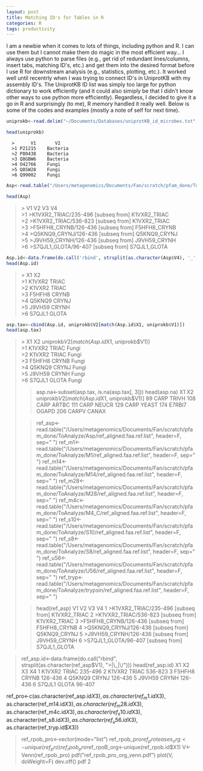 ```yaml
---
layout: post
title: Matching ID's for Tables in R
categories: R
tags: productivity  
---
```

I am a newbie when it comes to lots of things, including python and R. I can use them but I cannot make them do magic in the most efficient way... I always use python to parse files (e.g., get rid of redundant lines/columns, insert tabs, matching ID's, etc.) and get them into the desired format before I use R for downstream analysis (e.g., statistics, plotting, etc.). It worked well until recentrly when I was trying to connect ID's in UniprotKB with my assembly ID's. The UniprotKB ID list was simply too large for python dictionary to work efficiently (and it could also simiply be that I didn't know other ways to use python more efficiently). Regardless, I decided to give it a go in R and surprisingly (to me), R memory handled it really well. Below is some of the codes and examples (mostly a note of self for next time). 

<!--more-->

```R
uniprokb<-read.delim("~/Documents/Databases/uniprotKB_id_microbes.txt", header=F)

head(uniprokb)
```
      >      V1       V2   
      >1 P21215    Bacteria   
      >2 P80438    Bacteria   
      >3 Q8GBW6    Bacteria   
      >4 O42766    Fungi   
      >5 Q8SW28    Fungi   
      >6 Q99002    Fungi   

```R
Asp<-read.table("/Users/metagenomics/Documents/Fan/scratch/pfam_done/ToAnalyze/Asp/ref_aligned.faa.ref.list", header=F, sep=" ")

head(Asp)
```
>\>                      V1    V2  V3        V4    
>\>1 \>K1VXR2\_TRIAC/235-496 [subseq from] K1VXR2\_TRIAC   
>\>2 \>K1VXR2\_TRIAC/536-823 [subseq from] K1VXR2\_TRIAC   
>\>3 \>F5HFH8\_CRYNB/126-436 [subseq from] F5HFH8\_CRYNB   
>\>4 \>Q5KNQ9\_CRYNJ/126-436 [subseq from] Q5KNQ9\_CRYNJ    
>\>5 \>J9VH59\_CRYNH/126-436 [subseq from] J9VH59\_CRYNH   
>\>6 \>S7QJL1\_GLOTA/96-407 [subseq from] S7QJL1\_GLOTA   
>

```R
Asp.id<-data.frame(do.call('rbind', strsplit(as.character(Asp$V4), '_', fixed=T)))
head(Asp.id)
```

>\>      X1    X2  
>\>1 K1VXR2 TRIAC   
>\>2 K1VXR2 TRIAC   
>\>3 F5HFH8 CRYNB   
>\>4 Q5KNQ9 CRYNJ    
>\>5 J9VH59 CRYNH   
>\>6 S7QJL1 GLOTA   
>

```R
asp.tax<-cbind(Asp.id, uniprokb$V2[match(Asp.id$X1, uniprokb$V1)])   
head(asp.tax)   
```
>\>      X1    X2 uniprokb$V2[match(Asp.id$X1, uniprokb$V1)]   
>\>1 K1VXR2 TRIAC                                      Fungi   
>\>2 K1VXR2 TRIAC                                      Fungi   
>\>3 F5HFH8 CRYNB                                      Fungi   
>\>4 Q5KNQ9 CRYNJ                                      Fungi   
>\>5 J9VH59 CRYNH                                      Fungi   
>\>6 S7QJL1 GLOTA                                      Fungi  
> 
>> asp.na<-subset(asp.tax, is.na(asp.tax[, 3]))
>> head(asp.na)
>        X1    X2 uniprokb$V2[match(Asp.id$X1, uniprokb$V1)]
>89    CARP TRIVH                                       <NA>
>108   CARP ARTBC                                       <NA>
>111   CARP NEUCR                                       <NA>
>129   CARP YEAST                                       <NA>
>174 E7RBI7 OGAPD                                       <NA>
>206  CARPV CANAX                                       <NA>
> 
>> ref_asp<-read.table("/Users/metagenomics/Documents/Fan/scratch/pfam_done/ToAnalyze/Asp/ref_aligned.faa.ref.list", header=F, sep=" ")
>> ref_m1<-read.table("/Users/metagenomics/Documents/Fan/scratch/pfam_done/ToAnalyze/M1/ref_aligned.faa.ref.list", header=F, sep=" ")
>> ref_m14<-read.table("/Users/metagenomics/Documents/Fan/scratch/pfam_done/ToAnalyze/M14/ref_aligned.faa.ref.list", header=F, sep=" ")
>> ref_m28<-read.table("/Users/metagenomics/Documents/Fan/scratch/pfam_done/ToAnalyze/M28/ref_aligned.faa.ref.list", header=F, sep=" ")
>> ref_m4c<-read.table("/Users/metagenomics/Documents/Fan/scratch/pfam_done/ToAnalyze/M4_C/ref_aligned.faa.ref.list", header=F, sep=" ")
>> ref_s10<-read.table("/Users/metagenomics/Documents/Fan/scratch/pfam_done/ToAnalyze/S10/ref_aligned.faa.ref.list", header=F, sep=" ")
>> ref_s8<-read.table("/Users/metagenomics/Documents/Fan/scratch/pfam_done/ToAnalyze/S8/ref_aligned.faa.ref.list", header=F, sep=" ")
>> ref_u56<-read.table("/Users/metagenomics/Documents/Fan/scratch/pfam_done/ToAnalyze/U56/ref_aligned.faa.ref.list", header=F, sep=" ")
>> ref_tryp<-read.table("/Users/metagenomics/Documents/Fan/scratch/pfam_done/ToAnalyze/trypsin/ref_aligned.faa.ref.list", header=F, sep=" ")
>
>> head(ref_asp)
>                     V1      V2    V3           V4
>1 >K1VXR2_TRIAC/235-496 [subseq from] K1VXR2_TRIAC
>2 >K1VXR2_TRIAC/536-823 [subseq from] K1VXR2_TRIAC
>3 >F5HFH8_CRYNB/126-436 [subseq from] F5HFH8_CRYNB
>4 >Q5KNQ9_CRYNJ/126-436 [subseq from] Q5KNQ9_CRYNJ
>5 >J9VH59_CRYNH/126-436 [subseq from] J9VH59_CRYNH
>6  >S7QJL1_GLOTA/96-407 [subseq from] S7QJL1_GLOTA

> ref_asp.id<-data.frame(do.call("rbind", strsplit(as.character(ref_asp$V1), ">|\\_|\\/")))
> head(ref_asp.id)
  X1     X2    X3      X4
1    K1VXR2 TRIAC 235-496
2    K1VXR2 TRIAC 536-823
3    F5HFH8 CRYNB 126-436
4    Q5KNQ9 CRYNJ 126-436
5    J9VH59 CRYNH 126-436
6    S7QJL1 GLOTA  96-407

ref_pro<-c(as.character(ref_asp.id$X3), as.character(ref_m1.id$X3), as.character(ref_m14.id$X3), as.character(ref_m28.id$X3), as.character(ref_m4c.id$X3), as.character(ref_s10.id$X3), as.character(ref_s8.id$X3), as.character(ref_u56.id$X3), as.character(ref_tryp.id$X3))
> ref_rpob_pro<-vector(mode="list")
> ref_rpob_pro$ref_proteases_org<-unique(ref_pro)
> ref_rpob_pro$ref_rpoB_org<-unique(ref_rpob.id$X1)
> V<-Venn(ref_rpob_pro)
> pdf("ref_rpob_pro_org_venn.pdf")
> plot(V, doWeight=F)
> dev.off()
pdf 
  2 

